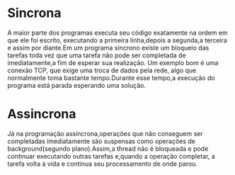 # Sincrona
A maior	parte dos programas	executa	seu código	 exatamente na ordem em que ele foi escrito, executando	a primeira linha,depois a segunda,a terceira e assim por diante.Em um programa síncrono existe um bloqueio das tarefas toda vez que uma tarefa não pode ser completada de imediatamente,a fim de esperar sua realização. Um exemplo bom é uma conexão TCP, que exige uma troca de dados pela rede, algo que normalmente toma bastante tempo.Durante	esse tempo,a execução do programa está parada esperando uma solução.

# Assincrona
Já	na	programação	assíncrona,operações que não conseguem ser	completadas	imediatamente são suspensas	como operações de background(segundo plano).Assim,a thread não é bloqueada e pode continuar executando outras tarefas e,quando a operação completar, a tarefa volta à vida e continua seu processamento de onde parou.